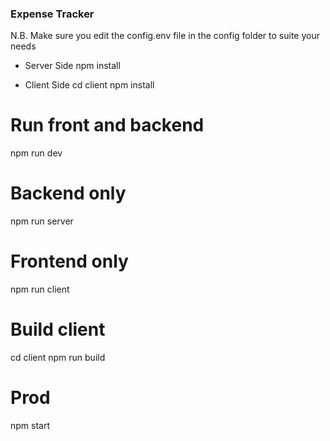 ### Expense Tracker

N.B. Make sure you edit the config.env file in the config folder to suite your needs

- Server Side
  npm install

- Client Side
  cd client
  npm install

# Run front and backend

npm run dev

# Backend only

npm run server

# Frontend only

npm run client

# Build client

cd client
npm run build

# Prod

npm start
